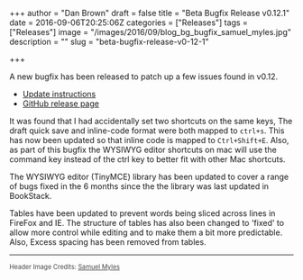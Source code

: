 +++
author = "Dan Brown"
draft = false
title = "Beta Bugfix Release v0.12.1"
date = 2016-09-06T20:25:06Z
categories = ["Releases"]
tags = ["Releases"]
image = "/images/2016/09/blog_bg_bugfix_samuel_myles.jpg"
description = ""
slug = "beta-bugfix-release-v0-12-1"

+++

A new bugfix has been released to patch up a few issues found in v0.12.

* [Update instructions](https://www.bookstackapp.com/docs/admin/updates)
* [GitHub release page](https://github.com/BookStackApp/BookStack/releases/tag/v0.12.1)

It was found that I had accidentally set two shortcuts on the same keys, The draft quick save and inline-code format were both mapped to `ctrl+s`. This has now been updated so that inline code is mapped to `Ctrl+Shift+E`. Also, as part of this bugfix the WYSIWYG editor shortcuts on mac will use the command key instead of the ctrl key to better fit with other Mac shortcuts.

The WYSIWYG editor (TinyMCE) library has been updated to cover a range of bugs fixed in the 6 months since the the library was last updated in BookStack.

Tables have been updated to prevent words being sliced across lines in FireFox and IE. The structure of tables has also been changed to 'fixed' to allow more control while editing and to make them a bit more predictable. Also, Excess spacing has been removed from tables.

----

<span style="font-size: 0.8em;opacity:0.8;">Header Image Credits: <a href="https://unsplash.com/@samdasherx13" target="_blank">Samuel Myles</a></span>
